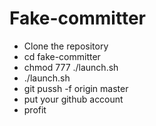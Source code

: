 Fake-committer
==============

- Clone the repository
- cd fake-committer
- chmod 777 ./launch.sh
- ./launch.sh
- git pussh -f origin master
- put your github account
- profit

